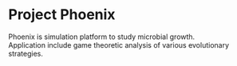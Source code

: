 # Project Phoenix
Phoenix is simulation platform to study microbial growth.\
Application include game theoretic analysis of various evolutionary strategies.
